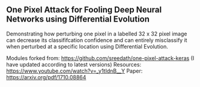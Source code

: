 ## One Pixel Attack for Fooling Deep Neural Networks using Differential Evolution
Demonstrating how perturbing one pixel in a labelled 32 x 32 pixel image can decrease its classififcation confidence and can entirely misclassify it when perturbed at a specific location using Differential Evolution.

Modules forked from: https://github.com/sreedath/one-pixel-attack-keras (I have updated according to latest versions)
Resources: https://www.youtube.com/watch?v=_y1tIdnB__Y
Paper: https://arxiv.org/pdf/1710.08864
